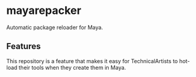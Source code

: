 # mayarepacker
Automatic package reloader for Maya.

## Features
This repository is a feature that makes it easy for TechnicalArtists to hot-load their tools when they create them in Maya.

